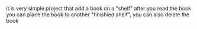 it is very simple project that add a book on a "shelf" after you read the book you can place the book to another "finishied shelf", you can also delete the book
